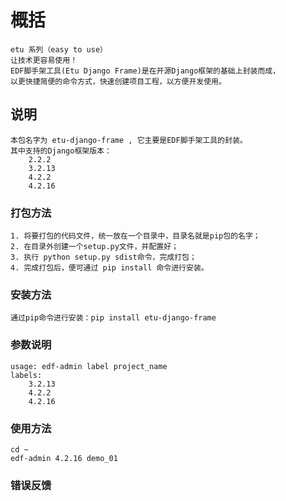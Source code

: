 # 概括
    etu 系列（easy to use）
    让技术更容易使用！
    EDF脚手架工具(Etu Django Frame)是在开源Django框架的基础上封装而成，
    以更快捷简便的命令方式，快速创建项目工程，以方便开发使用。
    

## 说明
    本包名字为 etu-django-frame , 它主要是EDF脚手架工具的封装。
    其中支持的Django框架版本：
        2.2.2
        3.2.13
        4.2.2
        4.2.16


### 打包方法
    1. 将要打包的代码文件，统一放在一个目录中，目录名就是pip包的名字；
    2. 在目录外创建一个setup.py文件，并配置好；
    3. 执行 python setup.py sdist命令，完成打包；
    4. 完成打包后，便可通过 pip install 命令进行安装。

### 安装方法
    通过pip命令进行安装：pip install etu-django-frame
   

### 参数说明
```shell
usage: edf-admin label project_name
labels:
    3.2.13
    4.2.2
    4.2.16
```


### 使用方法
```shell
cd ~
edf-admin 4.2.16 demo_01
```


### 错误反馈